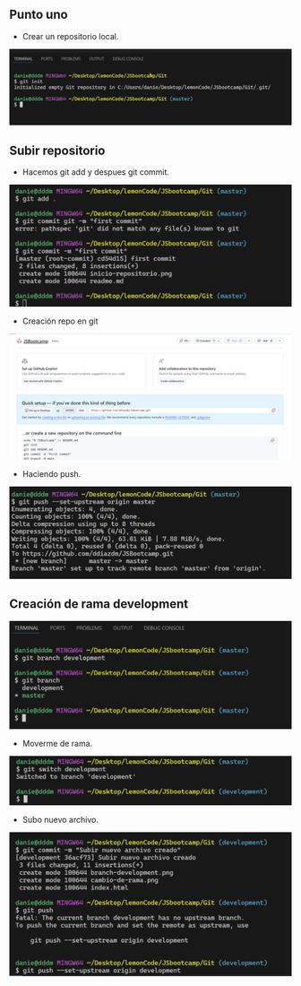 ## Punto uno

-   Crear un repositorio local.

![Creación](/inicio-repositorio.png)

## Subir repositorio

-   Hacemos git add y despues git commit.

![gitAdd](/git-add-commit.png)

- Creación repo en git

![Repo](/creacion-repo.png)

-   Haciendo push.

![Push](/push.png)

## Creación de rama development

![Development](/branch-development.png)

-   Moverme de rama.

![moverme](/cambio-de-rama.png)

-   Subo nuevo archivo.

![subo](/subo.png)

